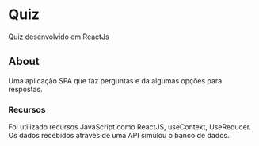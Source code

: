 # Quiz
Quiz desenvolvido em ReactJs

## About
Uma aplicação SPA que faz perguntas e da algumas opções para respostas.
### Recursos
Foi utilizado recursos JavaScript como ReactJS, useContext, UseReducer.\
Os dados recebidos através de uma API simulou o banco de dados.
